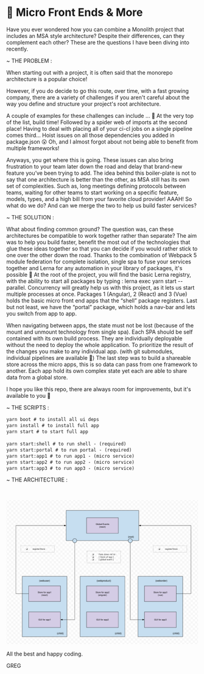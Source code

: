 # 🔩 Micro Front Ends & More

Have you ever wondered how you can combine a Monolith project that includes an MSA style architecture? Despite their differences, can they complement each other? These are the questions I have been diving into recently.

~ THE PROBLEM :

When starting out with a project, it is often said that the monorepo architecture is a popular choice!

However, if you do decide to go this route, over time, with a fast growing company, there are a variety of challenges if you aren't careful about the way you define and structure your project's root architecture.

A couple of examples for these challenges can include … 🤔
At the very top of the list, build time! Followed by a spider web of imports at the second place! Having to deal with placing all of your ci-cl jobs on a single pipeline comes third… Hoist issues on all those dependencies you added in package.json 😮 Oh, and I almost forgot about not being able to benefit from multiple frameworks!

Anyways, you get where this is going. These issues can also bring frustration to your team later down the road and delay that brand-new feature you’ve been trying to add. The idea behind this boiler-plate is not to say that one architecture is better than the other, as MSA still has its own set of complexities. Such as, long meetings defining protocols between teams, waiting for other teams to start working on a specific feature, models, types, and a high bill from your favorite cloud provider! AAAH! So what do we do? And can we merge the two to help us build faster services?

~ THE SOLUTION :

What about finding common ground? The question was, can these architectures be compatible to work together rather than separate? The aim was to help you build faster, benefit the most out of the technologies that glue these ideas together so that you can decide if you would rather stick to one over the other down the road. Thanks to the combination of Webpack 5 module federation for complete isolation, single spa to fuse your services together and Lerna for any automation in your library of packages, it's possible 🙂 At the root of the project, you will find the basic Lerna registry, with the ability to start all packages by typing : lerna exec yarn start --parallel. Concurrency will greatly help us with this project, as it lets us start multiple processes at once. Packages 1 (Angular), 2 (React) and 3 (Vue) holds the basic micro front end apps that the “shell” package registers. Last but not least, we have the “portal” package, which holds a nav-bar and lets you switch from app to app.

When navigating between apps, the state must not be lost (because of the mount and unmount technology from single spa).
Each SPA should be self contained with its own build process.
They are individually deployable without the need to deploy the whole application. To prioritize the result of the changes you make to any individual app. (with git submodules, individual pipelines are available 🙂)
The last step was to build a shareable store across the micro apps, this is so data can pass from one framework to another. Each app hold its own complex state yet each are able to share data from a global store. 

I hope you like this repo, there are always room for improvements, but it's available to you 🙂

~ THE SCRIPTS :

```shell 
yarn boot # to install all ui deps
yarn install # to install full app
yarn start # to start full app

yarn start:shell # to run shell - (required)
yarn start:portal # to run portal - (required)
yarn start:app1 # to run app1 - (micro service)
yarn start:app2 # to run app2 - (micro service)
yarn start:app3 # to run app3 - (micro service)
```

~ THE ARCHITECTURE :

<br>

![](./documentation/architecture.png)

All the best and happy coding.

GREG

